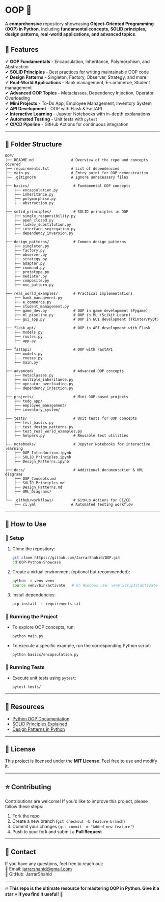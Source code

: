# OOP 🚀  
A **comprehensive** repository showcasing **Object-Oriented Programming (OOP) in Python**, including **fundamental concepts, SOLID principles, design patterns, real-world applications, and advanced topics**.  

## 📌 Features  
✔ **OOP Fundamentals** - Encapsulation, Inheritance, Polymorphism, and Abstraction  
✔ **SOLID Principles** - Best practices for writing maintainable OOP code  
✔ **Design Patterns** - Singleton, Factory, Observer, Strategy, and more  
✔ **Real-World Applications** - Bank management, E-commerce, Student management  
✔ **Advanced OOP Topics** - Metaclasses, Dependency Injection, Operator Overloading  
✔ **Mini Projects** - To-Do App, Employee Management, Inventory System  
✔ **API Development** - OOP with Flask & FastAPI  
✔ **Interactive Learning** - Jupyter Notebooks with in-depth explanations  
✔ **Automated Testing** - Unit tests with `pytest`  
✔ **CI/CD Pipeline** - GitHub Actions for continuous integration  

---

## 📂 Folder Structure  

```
OOP/
│── README.md                 # Overview of the repo and concepts covered
│── requirements.txt          # List of dependencies
│── main.py                   # Entry point for OOP demonstration
│── .gitignore                # Ignore unnecessary files
│
├── basics/                    # Fundamental OOP concepts
│   ├── encapsulation.py
│   ├── inheritance.py
│   ├── polymorphism.py
│   ├── abstraction.py
│
├── solid_principles/          # SOLID principles in OOP
│   ├── single_responsibility.py
│   ├── open_closed.py
│   ├── liskov_substitution.py
│   ├── interface_segregation.py
│   ├── dependency_inversion.py
│
├── design_patterns/           # Common design patterns
│   ├── singleton.py
│   ├── factory.py
│   ├── observer.py
│   ├── strategy.py
│   ├── adapter.py
│   ├── command.py
│   ├── prototype.py
│   ├── mediator.py
│   ├── composite.py
│   ├── mvc_pattern.py
│
├── real_world_examples/       # Practical implementations
│   ├── bank_management.py
│   ├── e_commerce.py
│   ├── student_management.py
│   ├── game_dev.py            # OOP in game development (Pygame)
│   ├── ml_pipeline.py         # OOP in ML (Scikit-Learn)
│   ├── gui_app.py             # OOP in GUI development (Tkinter/PyQt)
│
├── flask_api/                 # OOP in API development with Flask
│   ├── models.py
│   ├── routes.py
│   ├── app.py
│
├── fastapi/                   # OOP with FastAPI
│   ├── models.py
│   ├── routes.py
│   ├── main.py
│
├── advanced/                  # Advanced OOP concepts
│   ├── metaclasses.py
│   ├── multiple_inheritance.py
│   ├── operator_overloading.py
│   ├── dependency_injection.py
│
├── projects/                  # Mini OOP-based projects
│   ├── todo_app/
│   ├── employee_management/
│   ├── inventory_system/
│
├── tests/                     # Unit tests for OOP concepts
│   ├── test_basics.py
│   ├── test_design_patterns.py
│   ├── test_real_world_examples.py
│   ├── helpers.py             # Reusable test utilities
│
├── notebooks/                 # Jupyter Notebooks for interactive learning
│   ├── OOP_Introduction.ipynb
│   ├── SOLID_Principles.ipynb
│   ├── Design_Patterns.ipynb
│
├── docs/                      # Additional documentation & UML diagrams
│   ├── OOP_Concepts.md
│   ├── SOLID_Principles.md
│   ├── Design_Patterns.md
│   ├── UML_Diagrams/
│
└── .github/workflows/         # GitHub Actions for CI/CD
    ├── ci.yml                # Automated testing workflow
```

---

## 🎯 How to Use  

### 🔧 Setup  
1. Clone the repository:  
   ```sh
   git clone https://github.com/JarrarShahid/OOP.git
   cd OOP-Python-Showcase
   ```
2. Create a virtual environment (optional but recommended):  
   ```sh
   python -m venv venv
   source venv/bin/activate   # On Windows use: venv\Scripts\activate
   ```
3. Install dependencies:  
   ```sh
   pip install -r requirements.txt
   ```

### 🚀 Running the Project  
- To explore OOP concepts, run:  
  ```sh
  python main.py
  ```
- To execute a specific example, run the corresponding Python script:  
  ```sh
  python basics/encapsulation.py
  ```

### 🧪 Running Tests  
- Execute unit tests using `pytest`:  
  ```sh
  pytest tests/
  ```

---

## 📖 Resources  
- [Python OOP Documentation](https://docs.python.org/3/tutorial/classes.html)  
- [SOLID Principles Explained](https://en.wikipedia.org/wiki/SOLID)  
- [Design Patterns in Python](https://refactoring.guru/design-patterns/python)  

---

## 📜 License  
This project is licensed under the **MIT License**. Feel free to use and modify it.  

---

## ⭐ Contributing  
Contributions are welcome! If you'd like to improve this project, please follow these steps:  
1. Fork the repo  
2. Create a new branch (`git checkout -b feature-branch`)  
3. Commit your changes (`git commit -m "Added new feature"`)  
4. Push to your fork and submit a **Pull Request**  

---

## 🎯 Contact  
If you have any questions, feel free to reach out:  
📧 Email: jarrarshahid@gmail.com  
🐙 GitHub: JarrarShahid

---

🔥 **This repo is the ultimate resource for mastering OOP in Python. Give it a star ⭐ if you find it useful!** 🚀  
